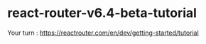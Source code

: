 # react-router-v6.4-beta-tutorial
Your turn : https://reactrouter.com/en/dev/getting-started/tutorial
